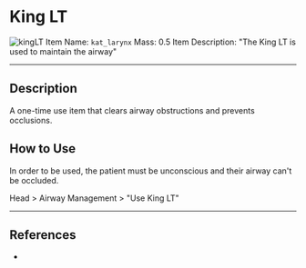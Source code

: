 # King LT

![kingLT](https://user-images.githubusercontent.com/55753928/170451433-369bb626-ba0d-40bf-b768-72139f4201e9.PNG)
Item Name: `kat_larynx`
Mass: 0.5
Item Description: "The King LT is used to maintain the airway"

---

## Description

A one-time use item that clears airway obstructions and prevents occlusions. 

## How to Use

In order to be used, the patient must be unconscious and their airway can't be occluded. 

Head > Airway Management > "Use King LT"

---

## References
- 
